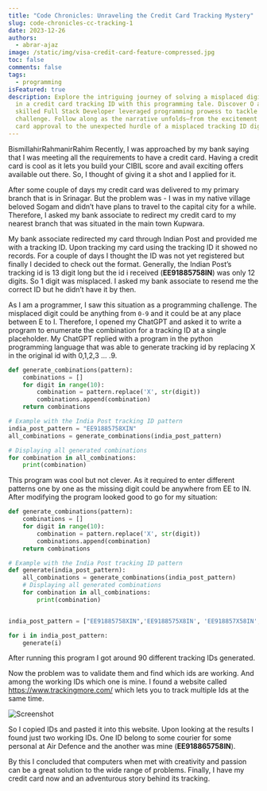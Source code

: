 ```yaml
---
title: "Code Chronicles: Unraveling the Credit Card Tracking Mystery"
slug: code-chronicles-cc-tracking-1
date: 2023-12-26
authors:
  - abrar-ajaz
image: /static/img/visa-credit-card-feature-compressed.jpg
toc: false
comments: false
tags:
  - programming
isFeatured: true
description: Explore the intriguing journey of solving a misplaced digit mystery
  in a credit card tracking ID with this programming tale. Discover O as a
  skilled Full Stack Developer leveraged programming prowess to tackle a unique
  challenge. Follow along as the narrative unfolds—from the excitement of credit
  card approval to the unexpected hurdle of a misplaced tracking ID digit.
---
```

BismillahirRahmanirRahim
Recently, I was approached by my bank saying that I was meeting all the requirements to have a credit card. Having a credit card is cool as it lets you build your CIBIL score and avail exciting offers available out there. So, I thought of giving it a shot and I applied for it.

After some couple of days my credit card was delivered to my primary branch that is in Srinagar. But the problem was - I was in my native village beloved Sogam and didn’t have plans to travel to the capital city for a while. Therefore, I asked my bank associate to redirect my credit card to my nearest branch that was situated in the main town Kupwara.

My bank associate redirected my card through Indian Post and provided me with a tracking ID. Upon tracking my card using the tracking ID it showed no records. For a couple of days I thought the ID was not yet registered but finally I decided to check out the format. Generally, the Indian Post’s tracking id is 13 digit long but the id i received (**EE91885758IN**) was only 12 digits. So 1 digit was misplaced. I asked my bank associate to resend me the correct ID but he didn’t have it by then.

As I am a programmer, I saw this situation as a programming challenge. The misplaced digit could be anything from `0-9` and it could be at any place between E to I. Therefore, I opened my ChatGPT and asked it to write a program to enumerate the combination for a tracking ID at a single placeholder. My ChatGPT replied with a program in the python programming language that was able to generate tracking id by replacing X in the original id with 0,1,2,3 ... .9. 

```python
def generate_combinations(pattern):
    combinations = []
    for digit in range(10): 
        combination = pattern.replace('X', str(digit))
        combinations.append(combination)
    return combinations

# Example with the India Post tracking ID pattern
india_post_pattern = "EE91885758XIN"
all_combinations = generate_combinations(india_post_pattern)

# Displaying all generated combinations
for combination in all_combinations:
    print(combination)
```

This program was cool but not clever. As it required to enter different patterns one by one as the missing digit could be anywhere from EE to IN. After modifying the program looked good to go for my situation:

```python
def generate_combinations(pattern):
    combinations = []
    for digit in range(10):
        combination = pattern.replace('X', str(digit))
        combinations.append(combination)
    return combinations

# Example with the India Post tracking ID pattern
def generate(india_post_pattern):
    all_combinations = generate_combinations(india_post_pattern)
    # Displaying all generated combinations
    for combination in all_combinations:
        print(combination)


india_post_pattern = ["EE91885758XIN",'EE9188575X8IN', 'EE918857X58IN','EE91885X758IN', 'EE9188X5758IN', 'EE918X85758IN', 'EE91X885758IN', 'EE9X1885758IN','EEX91885758IN']

for i in india_post_pattern:
    generate(i)
```

After running this program I got around 90 different tracking IDs generated.

Now the problem was to validate them and find which ids are working. And among the working IDs which one is mine. I found a website called https://www.trackingmore.com/ which lets you to track multiple Ids at the same time. 

![Screenshot](/static/img/post/post-1.png "Screenshot")

So I copied IDs and pasted it into this website. Upon looking at the results I found just two working IDs. One ID belong to some courier for some personal at Air Defence and the another was mine (**EE918865758IN**).

By this I concluded that computers when met with creativity and passion can be a great solution to the wide range of problems. Finally, I have my credit card now and an adventurous story behind its tracking.